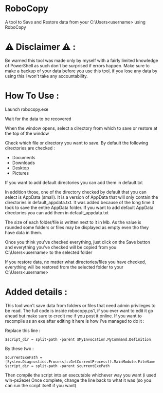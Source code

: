 # RoboCopy

A tool to Save and Restore data from your C:\Users\<username> using RoboCopy

# ⚠ Disclaimer ⚠ :

Be warned this tool was made only by myself with a fairly limited knowledge of PowerShell as such don't be surprised if errors happen.
Make sure to make a backup of your data before you use this tool, if you lose any data by using this I won't take any accountability.

# How To Use :

Launch robocopy.exe

Wait for the data to be recovered 

When the window opens, select a directory from which to save or restore at the top of the window

Check which file or directory you want to save.
By default the following directories are checked :
 - Documents
 - Downloads
 - Desktop
 - Pictures

If you want to add default directories you can add them in default.txt

In addition those, one of the directory checked by default that you can select is AppData (small). 
It is a version of AppData that will only contain the directories in default_appdata.txt.
It was added because of the long time it took to save the entire AppData folder. 
If you want to add default AppData directories you can add them in default_appdata.txt

The size of each folder/file is written next to it in Mb. 
As the value is rounded some folders or files may be displayed as empty even tho they have data in them.

Once you think you've checked everything, just click on the Save button and everything you've checked will be copied from you C:\Users\<username> to the selected folder 

If you restore data, no matter what directories/files you have checked, everything will be restored from the selected folder to your C:\Users\<username>

# Added details :

This tool won't save data from folders or files that need admin privileges to be read.
The full code is inside robocopy.ps1, if you ever want to edit it go ahead but make sure to credit me if you post it online.
If you want to recompile as an exe after editing it here is how i've managed to do it :

Replace this line : 
```
$script_dir = split-path -parent $MyInvocation.MyCommand.Definition
```
By these two :
```
$currentExePath = [System.Diagnostics.Process]::GetCurrentProcess().MainModule.FileName
$script_dir = split-path -parent $currentExePath
```

Then compile the script into an executable whichever way you want (i used win-ps2exe)
Once complete, change the line back to what it was (so you can run the script itself if you want)
